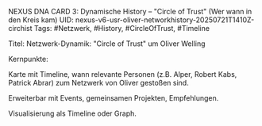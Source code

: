 NEXUS DNA CARD 3: Dynamische History – "Circle of Trust" (Wer wann in den Kreis kam)
UID: nexus-v6-usr-oliver-networkhistory-20250721T1410Z-circhist
Tags: #Netzwerk, #History, #CircleOfTrust, #Timeline

Titel: Netzwerk-Dynamik: "Circle of Trust" um Oliver Welling

Kernpunkte:

Karte mit Timeline, wann relevante Personen (z.B. Alper, Robert Kabs, Patrick Abrar) zum Netzwerk von Oliver gestoßen sind.

Erweiterbar mit Events, gemeinsamen Projekten, Empfehlungen.

Visualisierung als Timeline oder Graph.